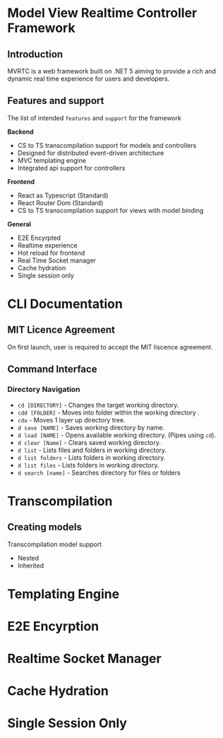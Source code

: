 # Model View Realtime Controller Framework
## Introduction 
MVRTC is a web framework built on .NET 5 aiming to provide a rich and dynamic real time experience for users and developers. 

## Features and support
The list of intended `features` and `support` for the framework

**Backend**
- CS to TS transcompilation support for models and controllers
- Designed for distributed event-driven architecture
- MVC templating engine
- Integrated api support for controllers

**Frontend**
- React as Typescript (Standard)
- React Router Dom (Standard)
- CS to TS transcompilation support for views with model binding

**General**
- E2E Encyrpted 
- Realtime experience
- Hot reload for frontend
- Real Time Socket manager
- Cache hydration 
- Single session only

# CLI Documentation
## MIT Licence Agreement
On first launch, user is required to accept the MIT liscence agreement.
## Command Interface 
### Directory Navigation 
- `cd [DIRECTORY]` - Changes the target working directory.
- `cdd [FOLDER]` - Moves into folder within the working directory .
- `cdu` - Moves 1 layer up directory tree.
- `d save [NAME]` - Saves working directory by name.
- `d load [NAME]` - Opens available working directory. (Pipes using `cd`).
- `d clear [Name]` - Clears saved working directory.
- `d list` - Lists files and folders in working directory.
- `d list folders` - Lists folders in working directory.
- `d list files` - Lists folders in working directory.
- `d search [name]` - Searches directory for files or folders 


# Transcompilation 
## Creating models
Transcompilation model support 
- Nested
- Inherited 

# Templating Engine

# E2E Encyrption 

# Realtime Socket Manager

# Cache Hydration 

# Single Session Only 


